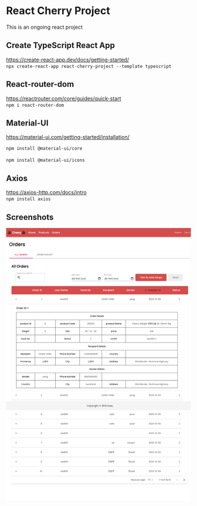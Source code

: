 # React Cherry Project
This is an ongoing react project

## Create TypeScript React App
https://create-react-app.dev/docs/getting-started/   
`npx create-react-app react-cherry-project --template typescript`   

## React-router-dom
https://reactrouter.com/core/guides/quick-start   
`npm i react-router-dom`

## Material-UI
https://material-ui.com/getting-started/installation/
```
npm install @material-ui/core

npm install @material-ui/icons
```

## Axios
https://axios-http.com/docs/intro   
`npm install axios`

## Screenshots
<img src="https://github.com/JingyiNiu/react-cherry-project/blob/master/public/screenshots/orders.png" width=600>   